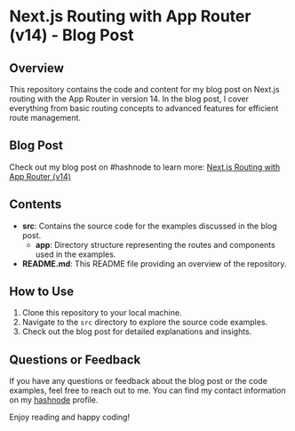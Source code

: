 # Next.js Routing with App Router (v14) - Blog Post

## Overview
This repository contains the code and content for my blog post on Next.js routing with the App Router in version 14. In the blog post, I cover everything from basic routing concepts to advanced features for efficient route management.

## Blog Post
Check out my blog post on #hashnode to learn more: [Next.js Routing with App Router (v14)](https://shaikhsohel.hashnode.dev/nextjs-14-routing-unveiled-the-ultimate-guide)

## Contents
- **src**: Contains the source code for the examples discussed in the blog post.
  - **app**: Directory structure representing the routes and components used in the examples.
- **README.md**: This README file providing an overview of the repository.

## How to Use
1. Clone this repository to your local machine.
2. Navigate to the `src` directory to explore the source code examples.
3. Check out the blog post for detailed explanations and insights.

## Questions or Feedback
If you have any questions or feedback about the blog post or the code examples, feel free to reach out to me. You can find my contact information on my [hashnode](https://hashnode.com/@StellarBell) profile.

Enjoy reading and happy coding!

